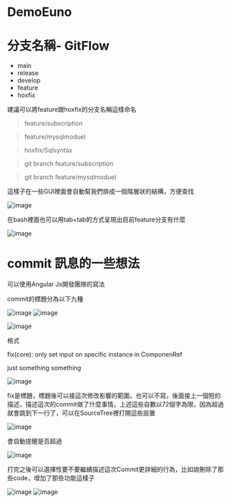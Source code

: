 # DemoEuno

# 分支名稱- GitFlow
+ main
+ release
+ develop
+ feature
+ hoxfix

建議可以將feature跟hoxfix的分支名稱這樣命名

> feature/subscription

> feature/mysqlmoduel

> hoxfix/Sqlsyntax


> git branch feature/subscription

> git branch feature/mysqlmoduel

這樣子在一些GUI裡面會自動幫我們排成一個階層狀的結構，方便查找

![image](https://user-images.githubusercontent.com/98711945/186551992-e9a27eba-4eba-4b31-be18-faf18b46ddad.png)

在bash裡面也可以用tab+tab的方式呈現出目前feature分支有什麼

![image](https://user-images.githubusercontent.com/98711945/186554915-e8f08f31-839d-4069-9f79-98e07dc3c88d.png)



# commit 訊息的一些想法
可以使用Angular Js開發團隊的寫法

commit的標題分為以下九種

![image](https://user-images.githubusercontent.com/98711945/186552532-f7719c64-a48b-4923-bd91-3b3329166f50.png)
![image](https://user-images.githubusercontent.com/98711945/186552555-def00769-c119-4de9-9c38-2bab0de7c0bf.png)

![image](https://user-images.githubusercontent.com/98711945/186552672-75d56a92-9de8-426c-af23-bf7a5384d33c.png)


格式

fix(core): only set input on specific instance in ComponenRef 

just something something


![image](https://user-images.githubusercontent.com/98711945/186553192-b414b621-53e4-46a7-8f09-5fe47ec92b06.png)

fix是標題，標題後可以接這次修改影響的範圍，也可以不寫，後面接上一個短的描述，描述這次的commit做了什麼事情，上述這些自數以72個字為限，因為超過就會跳到下一行了，可以在SourceTree裡打開這些設置

![image](https://user-images.githubusercontent.com/98711945/186553627-bd97ba78-b476-4d9b-98cd-2031a792407d.png)

會自動提醒是否超過

![image](https://user-images.githubusercontent.com/98711945/186553765-aa6f80aa-94e5-4342-a340-9ae706134ff3.png)


打完之後可以選擇性要不要繼續描述這次Commit更詳細的行為，比如說刪除了那些code，增加了那些功能這樣子

![image](https://user-images.githubusercontent.com/98711945/186553925-de763977-7e1f-41d4-b8c0-cfad875b8952.png)
![image](https://user-images.githubusercontent.com/98711945/186553965-d88c8ad6-ff50-4811-8f78-56562188dd6f.png)




